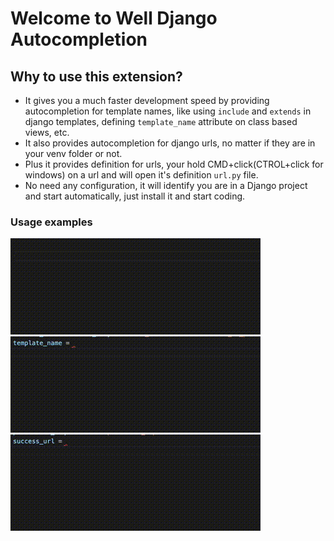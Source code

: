 # Welcome to Well Django Autocompletion

## Why to use this extension?

* It gives you a much faster development speed by providing autocompletion for template names, 
  like using `include` and `extends` in django templates, defining `template_name` attribute on class based views, etc.
* It also provides autocompletion for django urls, no matter if they are in your venv folder or not.
* Plus it provides definition for urls, your hold CMD+click(CTROL+click for windows) on a url and will open it's definition `url.py` file.
* No need any configuration, it will identify you are in a Django project and start automatically, just install it and start coding.


### Usage examples

![All text](images/example_on_template.gif)
![All text](images/template_autocompletion.gif)
![All text](images/url_autocompletion.gif)